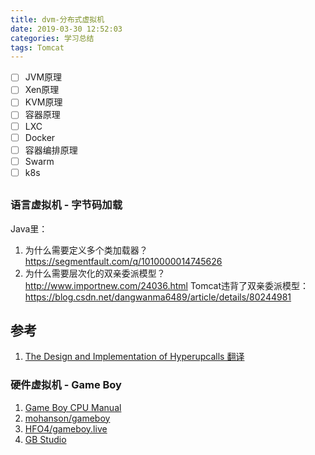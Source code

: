 ```yaml
---
title: dvm-分布式虚拟机
date: 2019-03-30 12:52:03
categories: 学习总结
tags: Tomcat
---
```


* [ ] JVM原理
* [ ] Xen原理
* [ ] KVM原理
* [ ] 容器原理
* [ ] LXC
* [ ] Docker
* [ ] 容器编排原理
* [ ] Swarm
* [ ] k8s

<!-- more -->


## 
### 语言虚拟机 - 字节码加载
Java里：
1. 为什么需要定义多个类加载器？
https://segmentfault.com/q/1010000014745626
1. 为什么需要层次化的双亲委派模型？
http://www.importnew.com/24036.html
Tomcat违背了双亲委派模型：https://blog.csdn.net/dangwanma6489/article/details/80244981

## 参考
1. [The Design and Implementation of Hyperupcalls 翻译](https://juejin.im/post/5cd4d5f76fb9a0321556fc53)
### 硬件虚拟机 - Game Boy
1. [Game Boy CPU Manual](https://realboyemulator.files.wordpress.com/2013/01/gbcpuman.pdf)
1. [mohanson/gameboy](https://github.com/mohanson/gameboy)
1. [HFO4/gameboy.live](https://github.com/HFO4/gameboy.live)
1. [GB Studio](https://www.gbstudio.dev/)

